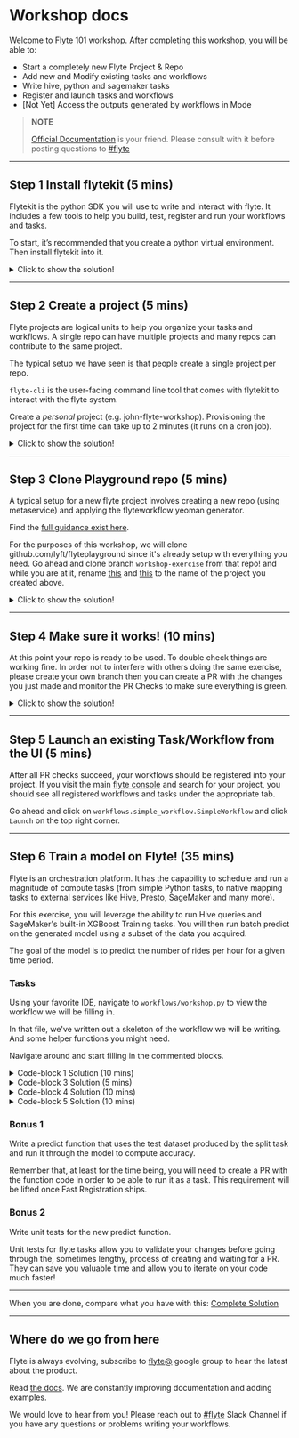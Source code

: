 Workshop docs
=============

Welcome to Flyte 101 workshop. After completing this workshop, you will be able to:
- Start a completely new Flyte Project & Repo
- Add new and Modify existing tasks and workflows
- Write hive, python and sagemaker tasks
- Register and launch tasks and workflows
- [Not Yet] Access the outputs generated by workflows in Mode

> **NOTE**
>
>[Official Documentation](https://docs.lyft.net/eng/flyte/index.html) is your friend. Please consult with it before posting questions to [#flyte](https://join.slack.com/share/zt-ilb4zzrb-ZU5aOiQgJBLYXwrv21G_sg)

-------------------------------
## Step 1 Install flytekit (5 mins)

Flytekit is the python SDK you will use to write and interact with flyte. It includes a few tools to help you build, test, register and run your workflows and tasks.

To start, it’s recommended that you create a python virtual environment. Then install flytekit into it.

<details>
  <summary>Click to show the solution!</summary>

  ```
  mkvirtualenv --python=python3 flyte-101
  pip install flytekit
  flyte-cli setup-config --host flyte.lyft.net
  ```
</details>

------------------------------

## Step 2 Create a project (5 mins)

Flyte projects are logical units to help you organize your tasks and workflows. A single repo can have multiple projects and many repos can contribute to the same project.

The typical setup we have seen is that people create a single project per repo.

```flyte-cli``` is the user-facing command line tool that comes with flytekit to interact with the flyte system.

Create a _personal_ project (e.g. john-flyte-workshop). Provisioning the project for the first time can take up to 2 minutes (it runs on a cron job).

<details>
  <summary>Click to show the solution!</summary>

  ```
  flyte-cli register-project --name "Jon's Workshop" --identifier flyte-workshop-john --descriptoin "My workshop solution"
  ```
</details>

-----------------------------

## Step 3 Clone Playground repo (5 mins)

A typical setup for a new flyte project involves creating a new repo (using metaservice) and applying the flyteworkflow yeoman generator.

Find the [full guidance exist here](https://docs.lyft.net/eng/flyte/flyte2/user/getting_started_at_lyft/setting_up.html).

For the purposes of this workshop, we will clone github.com/lyft/flyteplayground since it's already setup with everything you need.
Go ahead and clone branch `workshop-exercise` from that repo! and while you are at it, rename [this](https://github.com/lyft/flyteplayground/blob/4f6133e996e42c8c7a429993d9f225af7d59d57a/Makefile#L65) and [this](https://github.com/lyft/flyteplayground/blob/4f6133e996e42c8c7a429993d9f225af7d59d57a/Makefile#L10) to the name of the project you created above.

<details>
  <summary>Click to show the solution!</summary>

  ```
  git clone --branch workshop-exercise git@github.com:lyft/flyteplayground
  cd flyteplayground
  ```
</details>

-----------------------------

## Step 4 Make sure it works! (10 mins)

At this point your repo is ready to be used. To double check things are working fine. In order not to interfere with others doing the same exercise, please create your own branch then you can create a PR with the changes you just made and monitor the PR Checks to make sure everything is green.

<details>
  <summary>Click to show the solution!</summary>

  ```
  git checkout -b "my-branch-101"
  git add -A
  git commit -m "My first Flyte Workflow"
  git push
  echo "Visit the URL in the logs to create the PR. Do not merge it."
  ```
</details>

-----------------------------

## Step 5 Launch an existing Task/Workflow from the UI (5 mins)

After all PR checks succeed, your workflows should be registered into your project.
If you visit the main [flyte console](https://flyte.lyft.net/console) and search for your project, you should see all registered workflows and tasks under the appropriate tab.

Go ahead and click on `workflows.simple_workflow.SimpleWorkflow` and click `Launch` on the top right corner.

-----------------------------

## Step 6 Train a model on Flyte! (35 mins)

Flyte is an orchestration platform. It has the capability to schedule and run a magnitude of compute tasks (from simple Python tasks, to native mapping tasks to external services like Hive, Presto, SageMaker and many more).

For this exercise, you will leverage the ability to run Hive queries and SageMaker's built-in XGBoost Training tasks. You will then run batch predict on the generated model using a subset of the data you acquired.

The goal of the model is to predict the number of rides per hour for a given time period.

### Tasks
Using your favorite IDE, navigate to `workflows/workshop.py` to view the workflow we will be filling in.

In that file, we've written out a skeleton of the workflow we will be writing. And some helper functions you might need.

Navigate around and start filling in the commented blocks.

<details>
  <summary>Code-block 1 Solution (10 mins)</summary>

  ```
  airport_requests = SdkPrestoTask(
      task_inputs=inputs(start=Types.Datetime, end=Types.Datetime, city=Types.String),
      statement="""SELECT date_trunc('hour',requested_at) as time
                        ,COUNT() as requests
                  FROM city.fact_airport_rides
                  WHERE ds between '{{ .Inputs.start }}' and '{{ .Inputs.end }}'
                    AND airport_code='{{ .Inputs.city }}'
                  GROUP BY 1
                  ORDER BY 1""",
      output_schema=schema,
      routing_group="adhoc",
      catalog="hive",
      schema="city",
      discoverable=True,
      discovery_version="1.0"
  )
  ```
</details>

<details>
  <summary>Code-block 3 Solution (5 mins)</summary>

  ```
  # Train, Validation, Test
  SPLIT_RATIOS = [0.6, 0.3, 0.1]

  train_test_split_task = SdkTask.fetch(project="flyteplayground", domain="development",
                                        name="workflows.workshop.train_test_split_task",
                                        version="239ad82130e8d556f7480055b71feaad37d8d08a")
  ```
</details>

<details>
  <summary>Code-block 4 Solution (10 mins)</summary>

  ```
  # Defining the values of some hyperparameters, which will be used by the TrainingJob
  # these hyper-parameters are commonly used by the XGboost algorithm. Here we bootstrap them with some default Values
  # Usually the default values are selected or "tuned - refer to next section"
  xgboost_hyperparameters = {
      "num_round": "100",
      "base_score": "0.5",
      "booster": "gbtree",
      "csv_weights": "0",
      "dsplit": "row",
      "grow_policy": "depthwise",
      "lambda_bias": "0.0",
      "max_bin": "256",
      "normalize_type": "tree",
      "objective": "reg:linear",
      "one_drop": "0",
      # "prob_buffer_row": "1.0",
      "process_type": "default",
      "refresh_leaf": "1",
      "sample_type": "uniform",
      "scale_pos_weight": "1.0",
      "silent": "0",
      "skip_drop": "0.0",
      "tree_method": "auto",
      "tweedie_variance_power": "1.5",
      "updater": "grow_colmaker,prune",
  }

  # Here we define the actual algorithm (XGBOOST) and version of the algorithm to use
  alg_spec = training_job_models.AlgorithmSpecification(
      input_mode=training_job_models.InputMode.FILE,
      algorithm_name=training_job_models.AlgorithmName.XGBOOST,
      algorithm_version="0.90",
      input_content_type=training_job_models.InputContentType.TEXT_CSV,
  )

  # Finally lets use Flytekit plugin called SdkBuiltinAlgorithmTrainingJobTask, to create a task that wraps the algorithm.
  # This task does not really have a user-defined function as the actual algorithm is pre-defined in Sagemaker.
  # But, this task still has the same set of properties like any other FlyteTask
  # - Caching
  # - Resource specification
  # - versioning etc
  xgboost_train_task = built_in_training_job_task.SdkBuiltinAlgorithmTrainingJobTask(
      training_job_resource_config=training_job_models.TrainingJobResourceConfig(
          instance_type="ml.m4.xlarge",
          instance_count=1,
          volume_size_in_gb=25,
      ),
      algorithm_specification=alg_spec,
      cache_version='blah9',
      cacheable=True,
  )
  ```
</details>

<details>
  <summary>Code-block 5 Solution (10 mins)</summary>

  ```
  @workflow_class
  class RideCountPredictor(object):
      start_time = Input(Types.Datetime, default=datetime(year=2020, month=10, day=1, tzinfo=pytz.utc))
      end_time = Input(Types.Datetime, default=datetime(year=2020, month=10, day=10, tzinfo=pytz.utc))
      city = Input(Types.String, default='LAX', help="Enter city or region to train on")
      seed = Input(Types.Integer, default=8, help="Seed to use for data splitting")
      data_task = airport_requests(start=start_time, end=end_time, city=city)
      train_test_split_data = train_test_split_task(input_data=data_task.outputs.results, seed=seed, split=SPLIT_RATIOS)
      train_data = transform_parquet_to_csv(input_parquet=train_test_split_data.outputs.train)
      validation_data = transform_parquet_to_csv(input_parquet=train_test_split_data.outputs.validation)
      test_data = transform_parquet_to_csv(input_parquet=train_test_split_data.outputs.test)
      model_task = xgboost_train_task(train=train_data.outputs.output_csv,
                                      validation=validation_data.outputs.output_csv,
                                      static_hyperparameters=xgboost_hyperparameters)

      model = Output(model_task.outputs.model, sdk_type=Types.Blob)
  ```
</details>

### Bonus 1
Write a predict function that uses the test dataset produced by the split task and run it through the model to compute accuracy.

Remember that, at least for the time being, you will need to create a PR with the function code in order to be able to run it as a task. This requirement will be lifted once Fast Registration ships.

### Bonus 2
Write unit tests for the new predict function.

Unit tests for flyte tasks allow you to validate your changes before going through the, sometimes lengthy, process of creating and waiting for a PR. They can save you valuable time and allow you to iterate on your code much faster!

-----------------------------

When you are done, compare what you have with this:
[Complete Solution](https://github.com/lyft/flyteplayground/blob/workshop/workflows/workshop.py)

-----------------------------

## Where do we go from here

Flyte is always evolving, subscribe to [flyte@](https://groups.google.com/a/lyft.com/g/flyte) google group to hear the latest about the product.

Read [the docs](https://docs.lyft.net/eng/flyte/index.html). We are constantly improving documentation and adding examples.

We would love to hear from you! Please reach out to [#flyte](https://join.slack.com/share/zt-ilb4zzrb-ZU5aOiQgJBLYXwrv21G_sg) Slack Channel if you have any questions or problems writing your workflows.
